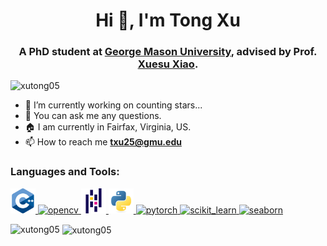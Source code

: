 <h1 align="center">Hi 👋, I'm Tong Xu</h1>
<h3 align="center">A PhD student at <a href="https://cs.gmu.edu/" target="_blank">George Mason University</a>, advised by Prof. <a href="https://cs.gmu.edu/~xiao/" target="_blank">Xuesu Xiao</a>.</h3>

<p align="left"> <img src="https://komarev.com/ghpvc/?username=xutong05&label=Profile%20views&color=0e75b6&style=flat" alt="xutong05" /> </p>

- 🔭 I’m currently working on counting stars...
- 💬 You can ask me any questions.
- 🏠 I am currently in Fairfax, Virginia, US.
- 📫 How to reach me **txu25@gmu.edu**

<h3 align="left">Languages and Tools:</h3>
<p align="left"> 
  <a href="https://www.w3schools.com/cpp/" target="_blank" rel="noreferrer"> 
    <img src="https://raw.githubusercontent.com/devicons/devicon/master/icons/cplusplus/cplusplus-original.svg" alt="cplusplus" width="40" height="40"/> 
  </a> 
  <a href="https://opencv.org/" target="_blank" rel="noreferrer"> 
    <img src="https://www.vectorlogo.zone/logos/opencv/opencv-icon.svg" alt="opencv" width="40" height="40"/> 
  </a> 
  <a href="https://pandas.pydata.org/" target="_blank" rel="noreferrer"> 
    <img src="https://raw.githubusercontent.com/devicons/devicon/2ae2a900d2f041da66e950e4d48052658d850630/icons/pandas/pandas-original.svg" alt="pandas" width="40" height="40"/> 
  </a> 
  <a href="https://www.python.org" target="_blank" rel="noreferrer"> 
    <img src="https://raw.githubusercontent.com/devicons/devicon/master/icons/python/python-original.svg" alt="python" width="40" height="40"/> 
  </a> 
  <a href="https://pytorch.org/" target="_blank" rel="noreferrer"> 
    <img src="https://www.vectorlogo.zone/logos/pytorch/pytorch-icon.svg" alt="pytorch" width="40" height="40"/> 
  </a> 
  <a href="https://scikit-learn.org/" target="_blank" rel="noreferrer"> 
    <img src="https://upload.wikimedia.org/wikipedia/commons/0/05/Scikit_learn_logo_small.svg" alt="scikit_learn" width="40" height="40"/> 
  </a> 
  <a href="https://seaborn.pydata.org/" target="_blank" rel="noreferrer"> 
    <img src="https://seaborn.pydata.org/_images/logo-mark-lightbg.svg" alt="seaborn" width="40" height="40"/> 
  </a> 
</p>

<p><img align="left" src="https://github-readme-stats.vercel.app/api/top-langs?username=xutong05&show_icons=true&locale=en&layout=compact" alt="xutong05" /></p>

<p>&nbsp;<img align="center" src="https://github-readme-stats.vercel.app/api?username=xutong05&show_icons=true&locale=en" alt="xutong05" /></p>
